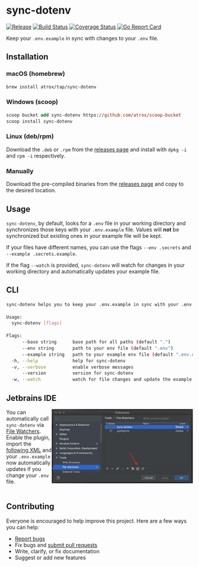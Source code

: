 # sync-dotenv

[![Release](https://img.shields.io/github/release/atrox/sync-dotenv.svg?style=flat-square)](https://github.com/atrox/sync-dotenv/releases/latest)
[![Build Status](https://img.shields.io/endpoint.svg?url=https%3A%2F%2Factions-badge.atrox.dev%2Fatrox%2Fsync-dotenv%2Fbadge&style=flat-square)](https://actions-badge.atrox.dev/atrox/sync-dotenv/goto)
[![Coverage Status](https://img.shields.io/codecov/c/github/atrox/sync-dotenv.svg?style=flat-square)](https://codecov.io/gh/Atrox/sync-dotenv)
[![Go Report Card](https://goreportcard.com/badge/github.com/atrox/sync-dotenv?style=flat-square)](https://goreportcard.com/report/github.com/atrox/sync-dotenv)

Keep your `.env.example` in sync with changes to your `.env` file.

## Installation

### macOS (homebrew)
```sh
brew install atrox/tap/sync-dotenv
```

### Windows (scoop)
```ps
scoop bucket add sync-dotenv https://github.com/atrox/scoop-bucket
scoop install sync-dotenv
```

### Linux (deb/rpm)

Download the `.deb` or `.rpm` from the [releases page](https://github.com/atrox/sync-dotenv/releases) and install with `dpkg -i` and `rpm -i` respectively.

### Manually

Download the pre-compiled binaries from the [releases page](https://github.com/atrox/sync-dotenv/releases) and copy to the desired location.


## Usage

`sync-dotenv`, by default, looks for a `.env` file in your working directory and synchronizes those keys with your `.env.example` file.  Values will **not** be synchronized but existing ones in your example file will be kept.

If your files have different names, you can use the flags `--env .secrets` and `--example .secrets.example`.

If the flag `--watch` is provided, `sync-dotenv` will watch for changes in your working directory and automatically updates your example file.

## CLI

```sh
sync-dotenv helps you to keep your .env.example in sync with your .env file

Usage:
  sync-dotenv [flags]

Flags:
      --base string      base path for all paths (default ".")
      --env string       path to your env file (default ".env")
      --example string   path to your example env file (default ".env.example")
  -h, --help             help for sync-dotenv
  -v, --verbose          enable verbose messages
      --version          version for sync-dotenv
  -w, --watch            watch for file changes and update the example file automatically
```

## Jetbrains IDE

<img align="right" height="200" src="/assets/jetbrains.png?raw=true">

You can automatically call `sync-dotenv` via [File Watchers](https://plugins.jetbrains.com/plugin/7177-file-watchers). Enable the plugin, import the [following XML](/assets/watchers.xml) and your `.env.example` now automatically updates if you change your `.env` file.
<br><br>

## Contributing

Everyone is encouraged to help improve this project. Here are a few ways you can help:

- [Report bugs](https://github.com/atrox/sync-dotenv/issues)
- Fix bugs and [submit pull requests](https://github.com/atrox/sync-dotenv/pulls)
- Write, clarify, or fix documentation
- Suggest or add new features
